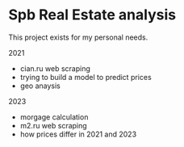 # Spb Real Estate analysis
This project exists for my personal needs.

2021
- cian.ru web scraping
- trying to build a model to predict prices
- geo anaysis 


2023
- morgage calculation
- m2.ru web scraping
- how prices differ in 2021 and 2023